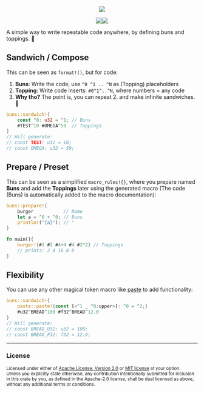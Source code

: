 <p align="center">
    <img src="https://github.com/user-attachments/assets/c265f7e7-f8c1-43f1-b9de-370bf7d2cd1b">
</p>
<p align="center">
    <a href="https://github.com/dekirisu/buns" style="position:relative"><img src="https://img.shields.io/badge/github-dekirisu/buns-ee6677"></a><a href="https://crates.io/crates/buns" style="position:relative"><img src="https://img.shields.io/crates/v/buns"></a>
</p>

A simple way to write repeatable code anywhere, by defining buns and toppings. 🍞

## Sandwich / Compose
This can be seen as `format!()`, but for code:
1. **Buns**: Write the code, use `^0 ^1 .. ^N` as (Topping) placeholders
2. **Topping**: Write code inserts: `#0^1^..^N`, where numbers = any code
3. **Why tho?** The point is, you can repeat 2. and make infinite sandwiches. 🥪

```rust
buns::sandwich!{ 
    const ^0: u32 = ^1; // Buns
    #TEST^10 #OMEGA^59  // Toppings
}
// Will generate:
// const TEST: u32 = 10;
// const OMEGA: u32 = 59;
```

## Prepare / Preset
This can be seen as a simplified `macro_rules!{}`, where you prepare named **Buns** and add the **Toppings** later using the generated macro (The code (Buns) is automatically added to the macro documentation):
```rust
buns::prepare!{
	burger           // Name
    let a = ^0 + ^0; // Buns
    println!("{a}"); // "
}

fn main(){
    burger!{#1 #2 #4+4 #4 #2*2} // Toppings
    // prints: 2 4 16 8 8
}
```

## Flexibility
You can use any other magical token macro like [paste](https://github.com/dtolnay/paste) to add functionality:
```rust
buns::sandwich!{
    paste::paste!{const [<^1 _ ^0:upper>]: ^0 = ^2;}
    #u32^BREAD^100 #f32^BREAD^12.0
}
// Will generate:
// const BREAD_U32: u32 = 100;
// const BREAD_F32: f32 = 12.9;
```

---
### License
<sup>
Licensed under either of <a href="LICENSE-APACHE">Apache License, Version
2.0</a> or <a href="LICENSE-MIT">MIT license</a> at your option.
</sup>
<br>
<sub>
Unless you explicitly state otherwise, any contribution intentionally submitted
for inclusion in this crate by you, as defined in the Apache-2.0 license, shall
be dual licensed as above, without any additional terms or conditions.
</sub>
